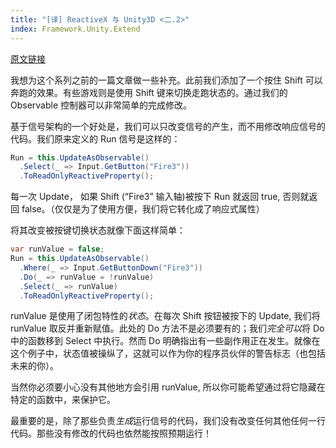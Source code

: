 ```yaml
---
title: "[译] ReactiveX 与 Unity3D <二.2>"
index: Framework.Unity.Extend
---
```




[原文链接](http://ornithoptergames.com/reactivex-and-unity3d-part-2b/)

我想为这个系列之前的一篇文章做一些补充。此前我们添加了一个按住 Shift 可以奔跑的效果。有些游戏则是使用 Shift 键来切换走跑状态的。通过我们的 Observable 控制器可以非常简单的完成修改。

基于信号架构的一个好处是，我们可以只改变信号的产生，而不用修改响应信号的代码。我们原来定义的 Run 信号是这样的：

```csharp
Run = this.UpdateAsObservable()
  .Select(_ => Input.GetButton("Fire3"))
  .ToReadOnlyReactiveProperty();
```

每一次 Update， 如果 Shift (“Fire3” 输入轴)被按下 Run 就返回 true, 否则就返回 false。（仅仅是为了使用方便，我们将它转化成了响应式属性）

将其改变被按键切换状态就像下面这样简单：

```csharp
var runValue = false;
Run = this.UpdateAsObservable()
  .Where(_ => Input.GetButtonDown("Fire3"))
  .Do(_ => runValue = !runValue)
  .Select(_ => runValue)
  .ToReadOnlyReactiveProperty();
```

runValue 是使用了闭包特性的*状态*。在每次 Shift 按钮被按下的 Update, 我们将 runValue 取反并重新赋值。此处的 Do 方法不是必须要有的；我们*完全可以*将 Do 中的函数移到 Select 中执行。然而 Do 明确指出有一些副作用正在发生。就像在这个例子中，状态值被操纵了，这就可以作为你的程序员伙伴的警告标志（也包括未来的你）。

当然你必须要小心没有其他地方会引用 runValue, 所以你可能希望通过将它隐藏在特定的函数中，来保护它。

最重要的是，除了那些负责*生成*运行信号的代码，我们没有改变任何其他任何一行代码。那些没有修改的代码也依然能按照预期运行！
